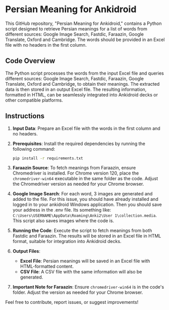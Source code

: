 # Persian Meaning for Ankidroid

This GitHub repository, "Persian Meaning for Ankidroid," contains a Python script designed to retrieve Persian meanings for a list of words from different sources: Google Image Search, Fastdic, Faraazin, Google Translate, Oxford and Cambridge. The words should be provided in an Excel file with no headers in the first column.

## Code Overview

The Python script processes the words from the input Excel file and queries different sources: Google Image Search, Fastdic, Faraazin, Google Translate, Oxford and Cambridge, to obtain their meanings. The extracted data is then stored in an output Excel file. The resulting information, formatted in HTML, can be seamlessly integrated into Ankidroid decks or other compatible platforms.

## Instructions

1. **Input Data**: Prepare an Excel file with the words in the first column and no headers.

2. **Prerequisites**: Install the required dependencies by running the following command:

    ```bash
    pip install -r requirements.txt
    ```

3. **Faraazin Source**: To fetch meanings from Faraazin, ensure Chromedriver is installed. For Chrome version 120, place the `chromedriver-win64` executable in the same folder as the code. Adjust the Chromedriver version as needed for your Chrome browser.

4. **Google Image Search**: For each word, 3 images are generated and added to the file. For this issue, you should have already installed and logged in to your ankidroid Windows application. Then you should save your address in the .env file. Its something like: `C:\Users\USERNAME\AppData\Roaming\Anki2\User 1\collection.media`. This script also saves images where the code is.

5. **Running the Code**: Execute the script to fetch meanings from both Fastdic and Faraazin. The results will be stored in an Excel file in HTML format, suitable for integration into Ankidroid decks.

6. **Output Files**:

   - **Excel File**: Persian meanings will be saved in an Excel file with HTML-formatted content.
   - **CSV File**: A CSV file with the same information will also be generated.

7. **Important Note for Faraazin**: Ensure `chromedriver-win64` is in the code's folder. Adjust the version as needed for your Chrome browser.

Feel free to contribute, report issues, or suggest improvements!
